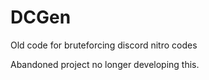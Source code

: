 # DCGen
Old code for bruteforcing discord nitro codes

Abandoned project no longer developing this.
